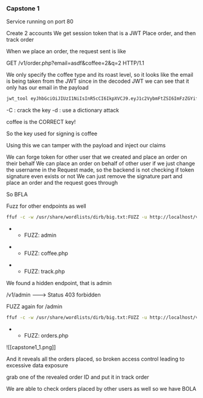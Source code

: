 

### Capstone 1

Service running on port 80

Create 2 accounts
We get session token that is a JWT
Place order, and then track order

When we place an order, the request sent is like

GET /v1/order.php?email=asdf&coffee=2&q=2 HTTP/1.1

We only specify the coffee type and its roast level, so it looks like the email is being taken from the JWT since in the decoded JWT we can see that it only has our email in the payload

```sh
jwt_tool eyJhbGciOiJIUzI1NiIsInR5cCI6IkpXVCJ9.eyJ1c2VybmFtZSI6ImFzZGYifQ==.++u3Rlxwm0DtWRP6UVDEVCmIsLox7MDpnBQ4BTZ6ndc= -C -d /usr/share/wordlists/rockyou.txt
```

-C : crack the key
-d : use a dictionary attack

coffee is the CORRECT key!

So the key used for signing is coffee

Using this we can tamper with the payload and inject our claims

We can forge token for other user that we created and place an order on their behalf
We can place an order on behalf of other user if we just change the username in the Request made, so the backend is not checking if token signature even exists or not
We can just remove the signature part and place an order and the request goes through

So BFLA

Fuzz for other endpoints as well

```sh
ffuf -c -w /usr/share/wordlists/dirb/big.txt:FUZZ -u http://localhost/v1/FUZZ -e .php
```

- * FUZZ: admin
* * FUZZ: coffee.php
- * FUZZ: track.php

We found a hidden endpoint, that is admin

/v1/admin  ---> Status 403 forbidden

FUZZ again  for /admin

```sh
ffuf -c -w /usr/share/wordlists/dirb/big.txt:FUZZ -u http://localhost/v1/admin/FUZZ -e .php
```

- * FUZZ: orders.php

![[capstone1_1.png]]

And it reveals all the orders placed, so broken access control leading to excessive data exposure

grab one of the revealed order ID and put it in track order

We are able to check orders placed by other users as well so we have BOLA

